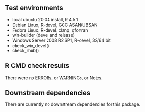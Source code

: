 ## Test environments
* local ubuntu 20.04 install, R 4.5.1
* Debian Linux, R-devel, GCC ASAN/UBSAN
* Fedora Linux, R-devel, clang, gfortran
* win-builder (devel and release)
* Windows Server 2008 R2 SP1, R-devel, 32/64 bit
* check_win_devel()
* check_rhub()

## R CMD check results
There were no ERRORs, or WARNINGs, or Notes.

## Downstream dependencies
There are currently no downstream dependencies for this package.